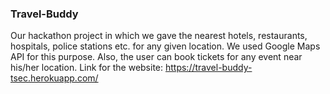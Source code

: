 ### Travel-Buddy
Our hackathon project in which we gave the nearest hotels, restaurants, hospitals, police stations etc. for any given location.
We used Google Maps API for this purpose.
Also, the user can book tickets for any event near his/her location.
Link for the website:  https://travel-buddy-tsec.herokuapp.com/
